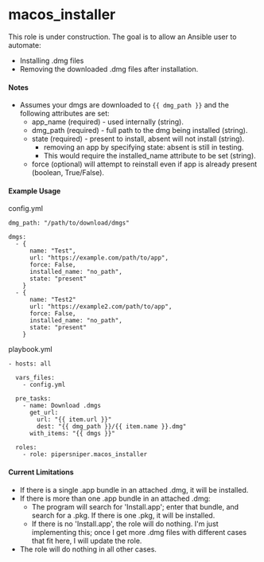 # macos_installer
This role is under construction. The goal is to allow an Ansible user to automate:
* Installing .dmg files
* Removing the downloaded .dmg files after installation.

#### Notes
* Assumes your dmgs are downloaded to `{{ dmg_path }}` and the following attributes are set:
    * app_name (required) - used internally (string).
    * dmg_path (required) - full path to the dmg being installed (string).
    * state (required) - present to install, absent will not install (string).
        * removing an app by specifying state: absent is still in testing.
        * This would require the installed_name attribute to be set (string).
    * force (optional) will attempt to reinstall even if app is already present (boolean, True/False).
    
#### Example Usage
config.yml
```
dmg_path: "/path/to/download/dmgs"

dmgs:
  - {
      name: "Test",
      url: "https://example.com/path/to/app",
      force: False,
      installed_name: "no_path",
      state: "present"
    }
  - {
      name: "Test2"
      url: "https://example2.com/path/to/app",
      force: False,
      installed_name: "no_path",
      state: "present"
    }
```
playbook.yml
```
- hosts: all
  
  vars_files:
    - config.yml
  
  pre_tasks:
    - name: Download .dmgs
      get_url:
        url: "{{ item.url }}"
        dest: "{{ dmg_path }}/{{ item.name }}.dmg"
      with_items: "{{ dmgs }}"
      
  roles:
    - role: pipersniper.macos_installer
```

#### Current Limitations
* If there is a single .app bundle in an attached .dmg, it will
be installed.
* If there is more than one .app bundle in an attached .dmg:
    * The program will search for 'Install.app'; enter that bundle,
    and search for a .pkg. If there is one .pkg, it will be installed.
    * If there is no 'Install.app', the role will do nothing. I'm just
    implementing this; once I get more .dmg files with different cases
    that fit here, I will update the role.
* The role will do nothing in all other cases. 
